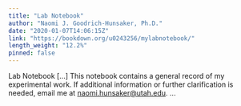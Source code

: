 ```yaml
---
title: "Lab Notebook"
author: "Naomi J. Goodrich-Hunsaker, Ph.D."
date: "2020-01-07T14:06:15Z"
link: "https://bookdown.org/u0243256/mylabnotebook/"
length_weight: "12.2%"
pinned: false
---
```


Lab Notebook [...] This notebook contains a general record of my experimental work. If additional information or further clarification is needed, email me at naomi.hunsaker@utah.edu. ...
